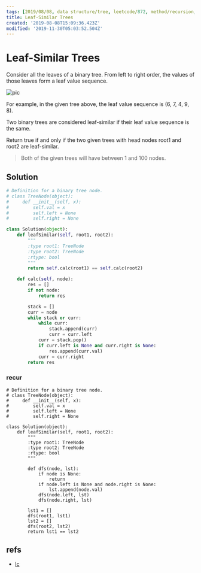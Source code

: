 ```yaml
---
tags: [2019/08/08, data structure/tree, leetcode/872, method/recursion, method/traversal/dfs]
title: Leaf-Similar Trees
created: '2019-08-08T15:09:36.423Z'
modified: '2019-11-30T05:03:52.504Z'
---
```


# Leaf-Similar Trees

Consider all the leaves of a binary tree.  From left to right order, the values of those leaves form a leaf value sequence.


![pic](https://s3-lc-upload.s3.amazonaws.com/uploads/2018/07/16/tree.png)

For example, in the given tree above, the leaf value sequence is (6, 7, 4, 9, 8).

Two binary trees are considered leaf-similar if their leaf value sequence is the same.

Return true if and only if the two given trees with head nodes root1 and root2 are leaf-similar.




> Both of the given trees will have between 1 and 100 nodes.


## Solution

```python
# Definition for a binary tree node.
# class TreeNode(object):
#     def __init__(self, x):
#         self.val = x
#         self.left = None
#         self.right = None

class Solution(object):
    def leafSimilar(self, root1, root2):
        """
        :type root1: TreeNode
        :type root2: TreeNode
        :rtype: bool
        """
        return self.calc(root1) == self.calc(root2)

    def calc(self, node):
        res = []
        if not node:
            return res

        stack = []
        curr = node
        while stack or curr:
            while curr:
                stack.append(curr)
                curr = curr.left
            curr = stack.pop()
            if curr.left is None and curr.right is None:
                res.append(curr.val)
            curr = curr.right
        return res
```

### recur

```
# Definition for a binary tree node.
# class TreeNode(object):
#     def __init__(self, x):
#         self.val = x
#         self.left = None
#         self.right = None

class Solution(object):
    def leafSimilar(self, root1, root2):
        """
        :type root1: TreeNode
        :type root2: TreeNode
        :rtype: bool
        """
        
        def dfs(node, lst):
            if node is None:
                return
            if node.left is None and node.right is None:
                lst.append(node.val)
            dfs(node.left, lst)
            dfs(node.right, lst)
        
        lst1 = []
        dfs(root1, lst1)
        lst2 = []
        dfs(root2, lst2)
        return lst1 == lst2
```

## refs

* [lc](https://leetcode.com/problems/leaf-similar-trees/)
